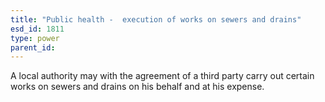 ```yaml
---
title: "Public health -  execution of works on sewers and drains"
esd_id: 1811
type: power
parent_id:  
---
```


A local authority may with the agreement of a third party carry out certain works on sewers and drains on his behalf and at his expense.


